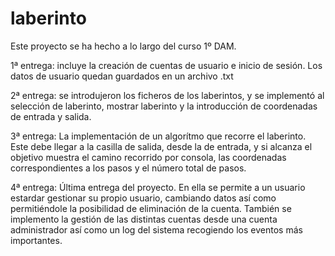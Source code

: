 # laberinto

Este proyecto se ha hecho a lo largo del curso 1º DAM. 

1ª entrega: incluye la creación de cuentas de usuario e inicio de sesión. Los datos de usuario quedan guardados en un archivo .txt

2ª entrega: se introdujeron los ficheros de los laberintos, y se implementó al selección de laberinto, mostrar laberinto y la introducción de coordenadas de entrada y salida.

3ª entrega: La implementación de un algorítmo que recorre el laberinto. Este debe llegar a la casilla de salida, desde la de entrada, y si alcanza el objetivo muestra el camino recorrido por consola, las coordenadas correspondientes a los pasos y el número total de pasos.

4ª entrega: Última entrega del proyecto. En ella se permite a un usuario estardar gestionar su propio usuario, cambiando datos así como permitiéndole la posibilidad de eliminación de la cuenta. También se implemento la gestión de las distintas cuentas desde una cuenta administrador así como un log del sistema recogiendo los eventos más importantes.
